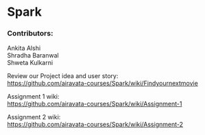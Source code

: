 # Spark

### Contributors:  
Ankita Alshi  
Shradha Baranwal  
Shweta Kulkarni  

Review our Project idea and user story:  
https://github.com/airavata-courses/Spark/wiki/Findyournextmovie

Assignment 1 wiki:  
https://github.com/airavata-courses/Spark/wiki/Assignment-1

Assignment 2 wiki:  
https://github.com/airavata-courses/Spark/wiki/Assignment-2
